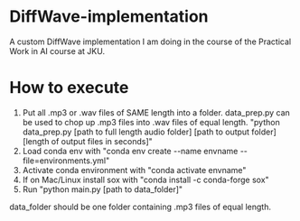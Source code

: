 # DiffWave-implementation
A custom DiffWave implementation I am doing in the course of the Practical Work in AI course at JKU. 

# How to execute

1. Put all .mp3 or .wav files of SAME length into a folder. data_prep.py can be used to chop up .mp3 files into .wav files of equal length. "python data_prep.py [path to full length audio folder] [path to output folder] [length of output files in seconds]"
2. Load conda env with "conda env create --name envname --file=environments.yml"
3. Activate conda environment with "conda activate envname"
4. If on Mac/Linux install sox with "conda install -c conda-forge sox"
5. Run "python main.py [path to data_folder]"


data_folder should be one folder containing .mp3 files of equal length.
